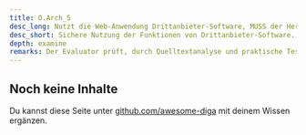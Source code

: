 ```yaml
---
title: O.Arch_5
desc_long: Nutzt die Web-Anwendung Drittanbieter-Software, MUSS der Hersteller sicherstellen5, dass nur solche Drittanbieter-Software zum Einsatz kommen, deren zu nutzenden Funktionen sicher genutzt werden können und dem Nutzer Informationen über den Nutzungsumfang und die eingesetzten Sicherheitsmechanismen klar darstellen. Die Anwendung MUSS diese Funktionen sicher nutzten. Der Hersteller MUSS darüber hinaus sicherstellen5, dass ungenutzte Funktionen durch Dritte nicht aktiviert werden können.
desc_short: Sichere Nutzung der Funktionen von Drittanbieter-Software.       
depth: examine
remarks: Der Evaluator prüft, durch Quelltextanalyse und praktische Tests, dass Funktionalitäten sicher verwendet werden und ungenutzte Funktionalitäten nicht zugänglich sind. Darüber hinaus prüft er, ob der Nutzer ausreichend über die Verwendung von Drittanbieter- Software informiert wird.
---
```


## Noch keine Inhalte

Du kannst diese Seite unter [github.com/awesome-diga](https://github.com/awesome-diga/tr-faq) mit deinem Wissen ergänzen.
